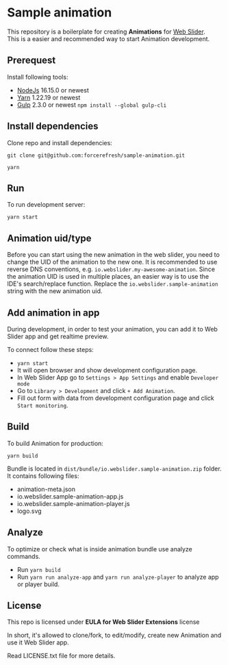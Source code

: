 # Sample animation

This repository is a boilerplate for creating **Animations** for [Web Slider](https://webslider.io).  
This is a easier and recommended way to start Animation development.

## Prerequest

Install following tools:

- [NodeJs](https://nodejs.org) 16.15.0 or newest
- [Yarn](https://yarnpkg.com/) 1.22.19 or newest
- [Gulp](https://gulpjs.com/) 2.3.0 or newest `npm install --global gulp-cli`

## Install dependencies

Clone repo and install dependencies:

`git clone git@github.com:forcerefresh/sample-animation.git`

`yarn`

## Run

To run development server:

`yarn start`

## Animation uid/type

Before you can start using the new animation in the web slider, you need to change the UID of the animation to the new one.
It is recommended to use reverse DNS conventions, e.g. `io.webslider.my-awesome-animation`.
Since the animation UID is used in multiple places, an easier way is to use the IDE's search/replace function.
Replace the `io.webslider.sample-animation` string with the new animation uid.

## Add animation in app

During development, in order to test your animation, you can add it to Web Slider app and get realtime preview.

To connect follow these steps:

- `yarn start`
- It will open browser and show development configuration page.
- In Web Slider App go to `Settings > App Settings` and enable `Developer mode`
- Go to `Library > Development` and click `+ Add Animation`.
- Fill out form with data from development configuration page and click `Start monitoring`.

## Build

To build Animation for production:

`yarn build`

Bundle is located in `dist/bundle/io.webslider.sample-animation.zip` folder.  
It contains following files:

- animation-meta.json
- io.webslider.sample-animation-app.js
- io.webslider.sample-animation-player.js
- logo.svg

## Analyze

To optimize or check what is inside animation bundle use analyze commands.

- Run `yarn build`
- Run `yarn run analyze-app` and `yarn run analyze-player` to analyze app or player build.

## License

This repo is licensed under **EULA for Web Slider Extensions** license

In short, it's allowed to clone/fork, to edit/modify, create new Animation and use it Web Slider app.

Read LICENSE.txt file for more details.
